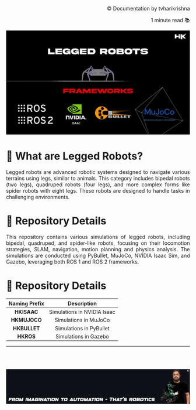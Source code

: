 <!-- README: HariKrishna_ComputerVision-->
<p align="right">© Documentation by tvharikrishna</p>
<p align="right">1 minute read 📚</p>

<p align="center">
    <img src="readme_data/lr_welcome.png" alt="Inspiring quote related to computer vision and robotics" width="1500"/>
</p>

# 🔻 What are Legged Robots?
<p align='justify'>Legged robots are advanced robotic systems designed to navigate various terrains using legs, similar to animals. This category includes bipedal robots (two legs), quadruped robots (four legs), and more complex forms like spider robots with eight legs. These robots are designed to handle tasks in challenging environments.

# 🔻 Repository Details
<p align='justify'>This repository contains various simulations of legged robots, including bipedal, quadruped, and spider-like robots, focusing on their locomotion strategies, SLAM, navigation, motion planning and physics analysis. The simulations are conducted using PyBullet, MuJoCo, NVIDIA Isaac Sim, and Gazebo, leveraging both ROS 1 and ROS 2 frameworks.</p>

<!-- Repo Details -->
<h1 align="left">🔻 Repository Details</h1>
<table align="center">
<thead>
<tr>
<th align="center">Naming Prefix</th>
<th align="center">Description</th>
</tr>
</thead>
<tbody>
<tr>
<td align="center"><strong>HKISAAC</strong></td>
<td align="center">Simulations in NVIDIA Isaac</td>
</tr>
<tr>
<td align="center"><strong>HKMUJOCO</strong></td>
<td align="center">Simulations in MuJoCo</td>
</tr>
<tr>
<td align="center"><strong>HKBULLET</strong></td>
<td align="center">Simulations in PyBullet</td>
</tr>
<tr>
<td align="center"><strong>HKROS</strong></td>
<td align="center">Simulations in Gazebo</td>
</tr>
</tbody>
</table>

<hr> <br> <br> 

<p align="center">
    <img src="readme_data/hk_quote.png" alt="Inspiring quote related to computer vision and robotics" width="1500"/>
</p>
